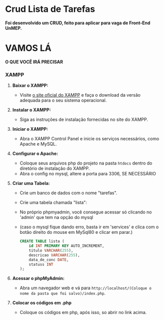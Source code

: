 # Crud Lista de Tarefas

**Foi desenvolvido um CRUD, feito para aplicar para vaga de Front-End UnMEP.**

# VAMOS LÁ

**O QUE VOCÊ IRÁ PRECISAR**

### XAMPP

1. **Baixar o XAMPP:**
   - Visite [o site oficial do XAMPP](https://www.apachefriends.org/index.html) e faça o download da versão adequada para o seu sistema operacional.

2. **Instalar o XAMPP:**
   - Siga as instruções de instalação fornecidas no site do XAMPP.

3. **Iniciar o XAMPP:**
   - Abra o XAMPP Control Panel e inicie os serviços necessários, como Apache e MySQL.

4. **Configurar o Apache:**
   - Coloque seus arquivos php do projeto na pasta `htdocs` dentro do diretório de instalação do XAMPP.
   - Abra o config no mysql, altere a porta para 3306, SE NECESSÁRIO
  
5. **Criar uma Tabela:**
   - Crie um banco de dados com o nome "tarefas".
   - Crie uma tabela chamada "lista":
   - No próprio phpmyadmin, você consegue acessar só clicando no 'admin' que tem na opção do mysql
   - (caso o mysql fique dando erro, basta ir em 'services' e clica com o botão direito do mouse em MySql80 e clicar em parar.)

     ```sql
     CREATE TABLE lista (
         id INT PRIMARY KEY AUTO_INCREMENT,
         titulo VARCHAR(255),
         descricao VARCHAR(255),
         data_de_conc DATE,
         statuss INT
     );
     ```

6. **Acessar o phpMyAdmin:**
   - Abra um navegador web e vá para `http://localhost/(Coloque o nome da pasta que foi salvo)/index.php`.
  
7. **Colocar os códigos em .php**

   - Coloque os códigos em php, após isso, so abrir no link acima.




